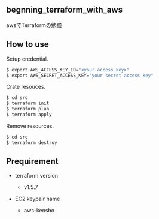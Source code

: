 
## begnning_terraform_with_aws

awsでTerraformの勉強

## How to use

Setup credential.

```bash
$ export AWS_ACCESS_KEY_ID="<your access key>"
$ export AWS_SECRET_ACCESS_KEY="your secret access key"
```

Crate resouces.

```bash
$ cd src
$ terraform init
$ terraform plan
$ terraform apply
```

Remove resources.

```bash
$ cd src
$ terraform destroy
```

## Prequirement

- terraform version
    - v1.5.7

- EC2 keypair name
    - aws-kensho